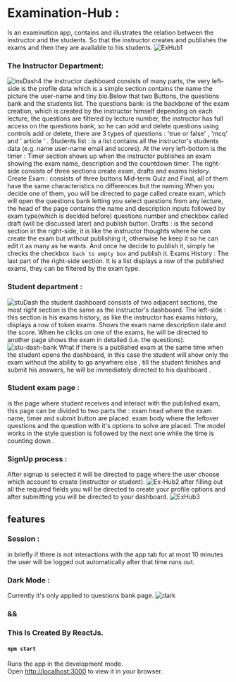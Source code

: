 # Examination-Hub :
Is an examination app, contains  and illustrates the relation between the instructor and the students. So that the instructor creates and publishes the exams and then they are available to his students.
![ExHub1](https://github.com/Dawoud2297/Examination-Hub/assets/86451115/1aff094c-fb9c-4b1e-97e1-336971116942)
### The Instructor Department:
![insDash4](https://github.com/Dawoud2297/Examination-Hub/assets/86451115/da1d093c-ac50-4ea4-a99b-ab353ea88d94)
the instructor dashboard consists of many parts, the very left-side is the profile data which is a simple section contains the name the picture the user-name and tiny bio.Below that two Buttons, the questions bank and the students list.
The questions bank:  is the backbone of the exam creation, which is created by the instructor himself depending on each lecture, the questions are filtered by lecture number, the instructor has full access on the questions bank, so he can add and delete questions using controls add or delete, there are 3 types of questions : 'true or false' , 'mcq' and ' article ' .
Students list : is a list contains all the instructor's students data (e.g. name user-name email and scores).
At the very left-bottom is the timer : 
Timer section shows up when the instructor publishes an exam showing the exam name, description and the countdown timer.
The right-side consists of three sections create exam, drafts and exams history.
Create Exam : consists of three buttons Mid-term Quiz and Final, all of them have the same characteristics no differences but the naming.When you decide one of them, you will be directed to page called create exam, which will open the questions bank letting you select questions from any lecture, the head of the page contains the name and description inputs followed by exam type(which is decided before) questions number and checkbox called draft (will be discussed later)  and publish button.
Drafts : is the second section in the right-side, it is like the instructor thoughts where he can create the exam but without publishing it, otherwise he keep it so he can edit it as many as he wants. And once he decide to publish it, simply he checks the checkbox` back to empty box` and publish it.
Exams History : The last part of the right-side section. It is a list displays a row of the published exams, they can be filtered by the exam type.
### Student department :
![stuDash](https://github.com/Dawoud2297/Examination-Hub/assets/86451115/b50db7e1-c776-4b04-85cc-b6bd08a27200)
the student dashboard consists of two adjacent sections, the most right section is the same as the instructor's dashboard.
The left-side : this section is his exams history, as like the instructor has exams history, displays a row of token exams. Shows the exam name description date and the score. When he clicks on one of the exams, he will be directed to another page shows the exam in detailed (i.e. the questions).
![stu-dash-bank](https://github.com/Dawoud2297/Examination-Hub/assets/86451115/9c089471-85e4-4f92-afc9-4f31e04df9af)
What if there is a published exam at the same time when the student opens the dashboard, in this case the student will show only the exam without the ability to go anywhere else , till the student finishes and submit his answers, he will be immediately directed to his dashboard .
### Student exam page :
is the page where student receives and interact with the published exam, this page can be divided to two parts the : exam head where the exam name, timer and submit button are placed. exam body where the leftover questions and the question with it's options to solve are placed. The model works in the style question is followed by the next one while the time is counting down
.
### SignUp process :
After signup is selected it will be directed to page where the user choose which account to create (instructor or student).
![Ex-Hub2](https://github.com/Dawoud2297/Examination-Hub/assets/86451115/7d0ebcc5-e79c-45b3-8b94-a3f7d9551c8a)
after filling out all the required fields you will be directed to create your profile options and after submitting you will be directed to your dashboard.
![ExHub3](https://github.com/Dawoud2297/Examination-Hub/assets/86451115/8de1c397-cab9-4698-ac93-781db1ffc49d)
## features 
### Session :
in briefly if there is not interactions with the app tab for at most 10 minutes the user will be logged out automatically after that time runs out.
### Dark Mode :
Currently it's only applied to questions bank page.
![dark](https://github.com/Dawoud2297/Examination-Hub/assets/86451115/f6da985b-c613-41f9-824a-9432f4cacb25)
### &&
### This Is Created By ReactJs.
#### `npm start`
Runs the app in the development mode.\
Open [http://localhost:3000](http://localhost:3000) to view it in your browser.
